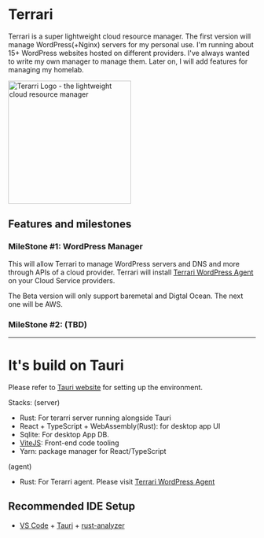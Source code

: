 # Terrari

Terrari is a super lightweight cloud resource manager. The first version will manage WordPress(+Nginx) servers for my personal use. I'm running about 15+ WordPress websites hosted on different providers. I've always wanted to write my own manager to manage them. Later on, I will add features for managing my homelab. 

<img src="https://user-images.githubusercontent.com/4682613/222948927-e495eafc-c6b1-4ab7-9ba3-dabd9c2519ba.png" width="250px" alt="Terarri Logo - the lightweight cloud resource manager" />


## Features and milestones

### MileStone #1: WordPress Manager

This will allow Terrari to manage WordPress servers and DNS and more through APIs of a cloud provider. Terrari will install [Terrari WordPress Agent](https://github.com/the-watchmaker/terrari-wp-agent) on your Cloud Service providers. 

The Beta version will only support baremetal and Digtal Ocean. The next one will be AWS.


### MileStone #2: (TBD)


---

# It's build on Tauri

Please refer to [Tauri website](https://tauri.app/v1/guides/getting-started/setup) for setting up the environment.

Stacks:
(server)
- Rust: For terarri server running alongside Tauri
- React + TypeScript + WebAssembly(Rust): for desktop app UI
- Sqlite: For desktop App DB. 
- [ViteJS](https://vitejs.dev/): Front-end code tooling
- Yarn: package manager for React/TypeScript

(agent)
- Rust: For Terarri agent. Please visit [Terrari WordPress Agent](https://github.com/the-watchmaker/terrari-wp-agent)


## Recommended IDE Setup

- [VS Code](https://code.visualstudio.com/) + [Tauri](https://marketplace.visualstudio.com/items?itemName=tauri-apps.tauri-vscode) + [rust-analyzer](https://marketplace.visualstudio.com/items?itemName=rust-lang.rust-analyzer)
